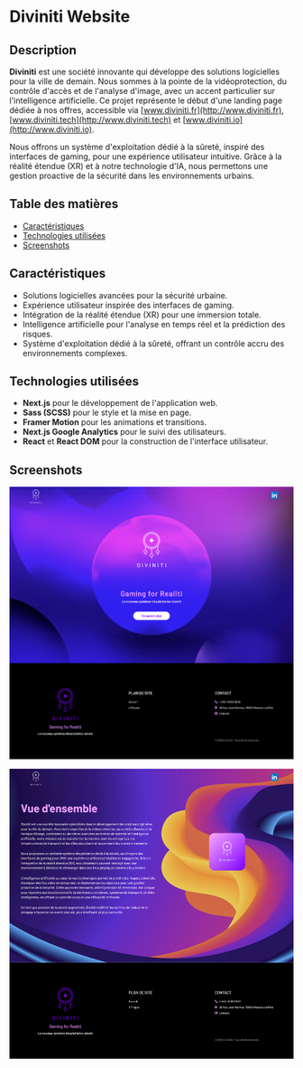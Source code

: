 # Diviniti Website

## Description

**Diviniti** est une société innovante qui développe des solutions logicielles pour la ville de demain. Nous sommes à la pointe de la vidéoprotection, du contrôle d'accès et de l'analyse d'image, avec un accent particulier sur l'intelligence artificielle. Ce projet représente le début d'une landing page dédiée à nos offres, accessible via [www.diviniti.fr](http://www.diviniti.fr), [www.diviniti.tech](http://www.diviniti.tech) et [www.diviniti.io](http://www.diviniti.io).

Nous offrons un système d'exploitation dédié à la sûreté, inspiré des interfaces de gaming, pour une expérience utilisateur intuitive. Grâce à la réalité étendue (XR) et à notre technologie d'IA, nous permettons une gestion proactive de la sécurité dans les environnements urbains.

## Table des matières

- [Caractéristiques](#caractéristiques)
- [Technologies utilisées](#technologies-utilisées)
- [Screenshots](#screenshots)

## Caractéristiques

- Solutions logicielles avancées pour la sécurité urbaine.
- Expérience utilisateur inspirée des interfaces de gaming.
- Intégration de la réalité étendue (XR) pour une immersion totale.
- Intelligence artificielle pour l'analyse en temps réel et la prédiction des risques.
- Système d'exploitation dédié à la sûreté, offrant un contrôle accru des environnements complexes.

## Technologies utilisées

- **Next.js** pour le développement de l'application web.
- **Sass (SCSS)** pour le style et la mise en page.
- **Framer Motion** pour les animations et transitions.
- **Next.js Google Analytics** pour le suivi des utilisateurs.
- **React** et **React DOM** pour la construction de l'interface utilisateur.

## Screenshots

![alt text](public/assets/screenshots/Firefox_Screenshot_2024-10-07T10-14-44.942Z.png)

![alt text](public/assets/screenshots/Firefox_Screenshot_2024-10-07T10-14-59.347Z.png)